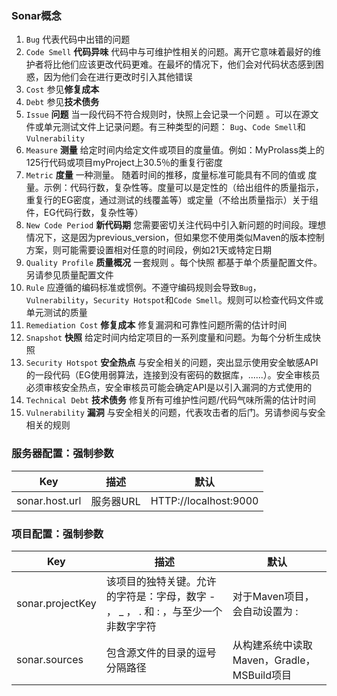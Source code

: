 ### Sonar概念
1. ``Bug`` 代表代码中出错的问题
2. ``Code Smell`` **代码异味** 代码中与可维护性相关的问题。离开它意味着最好的维护者将比他们应该更改代码更难。在最坏的情况下，他们会对代码状态感到困惑，因为他们会在进行更改时引入其他错误
3. ``Cost`` 参见**修复成本**
4. ``Debt`` 参见**技术债务**
5. ``Issue`` **问题** 当一段代码不符合规则时，快照上会记录一个问题 。可以在源文件或单元测试文件上记录问题。有三种类型的问题： ``Bug``、``Code Smell``和``Vulnerability``
6. ``Measure`` **测量** 给定时间内给定文件或项目的度量值。例如：MyProlass类上的125行代码或项目myProject上30.5％的重复行密度
7. ``Metric`` **度量** 一种测量。 随着时间的推移，度量标准可能具有不同的值或 度量。示例：代码行数，复杂性等。度量可以是定性的（给出组件的质量指示，重复行的EG密度，通过测试的线覆盖等）或定量（不给出质量指示）关于组件，EG代码行数，复杂性等）
8. ``New Code Period`` **新代码期** 您需要密切关注代码中引入新问题的时间段。理想情况下，这是因为previous_version，但如果您不使用类似Maven的版本控制方案，则可能需要设置相对任意的时间段，例如21天或特定日期
9. ``Quality Profile`` **质量概况** 一套规则 。每个快照 都基于单个质量配置文件。另请参见质量配置文件
10. ``Rule`` 应遵循的编码标准或惯例。不遵守编码规则会导致``Bug``，``Vulnerability``，``Security Hotspot``和``Code Smell``。规则可以检查代码文件或单元测试的质量
11. ``Remediation Cost`` **修复成本** 修复漏洞和可靠性问题所需的估计时间
12. ``Snapshot`` **快照** 给定时间内给定项目的一系列度量和问题。为每个分析生成快照
13. ``Security Hotspot`` **安全热点** 与安全相关的问题，突出显示使用安全敏感API的一段代码（EG使用弱算法，连接到没有密码的数据库，......）。安全审核员必须审核安全热点，安全审核员可能会确定API是以引入漏洞的方式使用的
14. ``Technical Debt`` **技术债务** 修复所有可维护性问题/代码气味所需的估计时间
15. ``Vulnerability`` **漏洞** 与安全相关的问题，代表攻击者的后门。另请参阅与安全相关的规则

### 服务器配置：强制参数
|    Key            |     描述         |    默认
| ---------         | ---------------- |------------
| sonar.host.url    |  服务器URL  |HTTP://localhost:9000

### 项目配置：强制参数
|    Key            |     描述         |    默认
| ---------         | ---------------- |------------
| sonar.projectKey  | 该项目的独特关键。允许的字符是：字母，数字 - ， _ ， . 和 : ，与至少一个非数字字符|对于Maven项目，会自动设置为 <groupId>:<artifactId>
| sonar.sources    |  包含源文件的目录的逗号分隔路径  |从构建系统中读取Maven，Gradle，MSBuild项目
